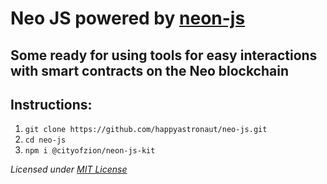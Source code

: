 # Neo JS powered by [neon-js](https://github.com/CityOfZion/neon-js)
**Some ready for using tools for easy interactions with smart contracts on the Neo blockchain**
--
## Instructions:

1. `git clone https://github.com/happyastronaut/neo-js.git`
2. `cd neo-js`
3. `npm i @cityofzion/neon-js-kit`

*Licensed under [MIT License](LICENSE)*
